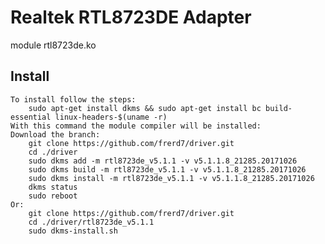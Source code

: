 # Realtek RTL8723DE Adapter 

module rtl8723de.ko

## Install
	To install follow the steps:
		sudo apt-get install dkms && sudo apt-get install bc build-essential linux-headers-$(uname -r)
	With this command the module compiler will be installed:
	Download the branch:
		git clone https://github.com/frerd7/driver.git
		cd ./driver
		sudo dkms add -m rtl8723de_v5.1.1 -v v5.1.1.8_21285.20171026
		sudo dkms build -m rtl8723de_v5.1.1 -v v5.1.1.8_21285.20171026
		sudo dkms install -m rtl8723de_v5.1.1 -v v5.1.1.8_21285.20171026
		dkms status
		sudo reboot
	Or:
		git clone https://github.com/frerd7/driver.git
		cd ./driver/rtl8723de_v5.1.1
		sudo dkms-install.sh

